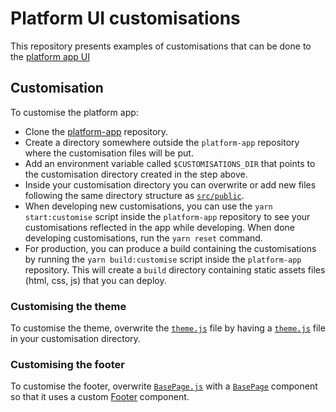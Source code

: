 # Platform UI customisations

This repository presents examples of customisations that can be done to the [platform app UI](https://github.com/opentargets/platform-app)

## Customisation

To customise the platform app:

- Clone the [platform-app](https://github.com/opentargets/platform-app) repository.
- Create a directory somewhere outside the `platform-app` repository where the customisation files will be put.
- Add an environment variable called `$CUSTOMISATIONS_DIR` that points to the customisation directory created in the step above.
- Inside your customisation directory you can overwrite or add new files following the same directory structure as
  [`src/public`](https://github.com/opentargets/platform-app/tree/master/src/public).
- When developing new customisations, you can use the `yarn start:customise` script inside the `platform-app` repository to see your
  customisations reflected in the app while developing. When done developing customisations, run the `yarn reset` command.
- For production, you can produce a build containing the customisations by running the `yarn build:customise` script inside the `platform-app`
  repository. This will create a `build` directory containing static assets files (html, css, js) that you can deploy.

### Customising the theme

To customise the theme, overwrite the [`theme.js`](https://github.com/opentargets/platform-app/blob/master/src/public/theme.js) file by having a [`theme.js`](https://github.com/opentargets/platform-app-customisations/blob/master/theme.js) file in your customisation directory.


### Customising the footer

To customise the footer, overwrite [`BasePage.js`](https://github.com/opentargets/platform-app-customisations/blob/master/common/BasePage.js) with a [`BasePage`](https://github.com/opentargets/platform-app-customisations/blob/master/common/BasePage.js) component so that it uses a custom [Footer](https://github.com/opentargets/platform-app-customisations/blob/master/common/CustomFooter.js) component.

